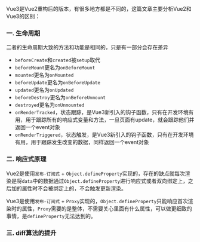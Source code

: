 <!-- ---
title: Vue基础系列之Vue2和Vue3的区别
date: 2022-10-31
tags: Vue基础系列
set: BaseVue
--- -->

Vue3是Vue2重构后的版本，有很多地方都是不同的，这篇文章主要分析Vue2和Vue3的区别：

### 一. 生命周期
二者的生命周期大致的方法和功能是相同的，只是有一部分会存在差异
* `beforeCreate`和`created`被`setup`取代
* `beforeMount`更名为`onBeforeMount`
* `mounted`更名为`onMounted`
* `beforeUpdate`更名为`onBeforeUpdate`
* `updated`更名为`onUpdated`
* `beforeDestroy`更名为`onBeforeUnmount`
* `destroyed`更名为`onUnmounted`
* `onRenderTracked`，状态跟踪，是Vue3新引入的钩子函数，只有在开发环境有用，用于跟踪所有的响应式变量和方法，一旦页面有update，就会跟踪他们并返回一个event对象
* `onRenderTriggered`，状态触发，是Vue3新引入的钩子函数，只有在开发环境有用，用于跟踪发生改变的数据，同样返回一个event对象

### 二. 响应式原理
Vue2是使用`发布-订阅式` + `Object.defineProperty`实现的，存在的缺点就每次渲染是将`data`中的数据通过`Object.defineProperty`进行响应式或者双向绑定上，之后加的属性时不会被绑定上的，不会触发更新渲染。

Vue3是使用`发布-订阅式` + `Proxy`实现的，`Object.defineProperty`只能响应首次渲染时的属性，`Proxy`需要的是整体，不需要关心里面有什么属性，可以做更细致的事情，是`defineProperty`无法达到的。

### 三. diff算法的提升


